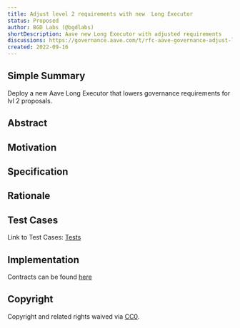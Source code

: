 ```yaml
---
title: Adjust level 2 requirements with new  Long Executor
status: Proposed
author: BGD Labs (@bgdlabs)
shortDescription: Aave new Long Executor with adjusted requirements
discussions: https://governance.aave.com/t/rfc-aave-governance-adjust-level-2-requirements-long-executor/8693
created: 2022-09-16
---
```


## Simple Summary

Deploy a new Aave Long Executor that lowers governance requirements for lvl 2 proposals.

## Abstract

## Motivation

## Specification

## Rationale

## Test Cases

Link to Test Cases: [Tests](https://github.com/bgd-labs/aave-gov-level-2-update/tree/main/test)

## Implementation

Contracts can be found [here](https://github.com/bgd-labs/aave-gov-level-2-update/tree/main/src/contracts)

## Copyright

Copyright and related rights waived via [CC0](https://creativecommons.org/publicdomain/zero/1.0/).
